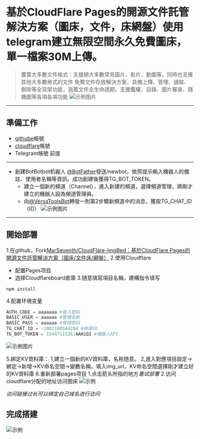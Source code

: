 基於CloudFlare Pages的開源文件託管解決方案（圖床，文件，床網盤）使用telegram建立無限空間永久免費圖床，單一檔案30M上傳。
=====
>覆蓋大多數文件格式：支援絕大多數常見圖片、影片、動圖等，同時也支援其他大多數格式的文件
>免費文件存放解決方案，具備上傳、管理、讀取、刪除等全貨架功能，涵蓋文件全生命週期，支援鑑權、目錄、圖片審查、隨機圖等各項各項功能
![示例图片](http://momo-1-img.ao1160301aila.workers.dev/%E5%B1%8F%E5%B9%95%E6%88%AA%E5%9B%BE%202025-04-11%20224954.png)
---
準備工作
------
- [githube](https://github.com/)帳號
- [cloudflare](https://dash.cloudflare.com/)帳號
- Telegram帳號
前提
------
 - 創建BotBotbot机器人 [@BotFather](https://t.me/BotFather)發送/newbot，依照提示輸入機器人的備註、使用者名稱等資訊。成功創建後獲得TG_BOT_TOKEN。
   -  建立一個新的頻道（Channel），進入新建的頻道，選擇頻道管理，將剛才建立的機器人設為頻道管理員。
   -  向[@VersaToolsBot](https://t.me/VersaToolsBot)轉發一則第2步驟新頻道中的消息，獲取TG_CHAT_ID（ID）
 ![示例图片](http://momo-1-img.ao1160301aila.workers.dev/%E5%B1%8F%E5%B9%95%E6%88%AA%E5%9B%BE%202025-04-11%20225632.png)
---
開始部署
------
1.在github，Fork[MarSeventh/CloudFlare-ImgBed：基於CloudFlare Pages的開源文件託管解決方案（圖床/文件床/網盤）](https://github.com/MarSeventh/CloudFlare-ImgBed)
2.使用Cloudflare
 - 配置Pages项目
 - 选择Cloudflareboard倉庫
3.随意填寫項目名稱，建構指令填写
```建構指令
npm install
``` 
4.配置环境变量

```python
AUTH_CODE = aaaaaaa #登入密码
BASIC_USER = aaaaaa #管理名称
BASIC_PASS = aaaaaa #管理密码
TG_CHAT_ID = -1002180544284 #频道ID
TG_BOT_TOKEN = 1544711526:AAHiQI #機器人API
``` 
![示例图片](http://momo-1-img.ao1160301aila.workers.dev/%E5%B1%8F%E5%B9%95%E6%88%AA%E5%9B%BE%202025-04-11%20225327.png)

5.綁定KV資料庫：
   1,建立一個新的KV資料庫，名称随意。
   2,進入對應項目設定->綁定->新增->KV命名空間->變數名稱，填入img_url，KV命名空間選擇剛才建立好的KV資料庫
6.重新部署pages项目
  1.点击箭头所指的地方*重试部署*
  2.访问cloudflare分配的地址访问图床
![示例](http://momo-1-img.ao1160301aila.workers.dev/%E5%B1%8F%E5%B9%95%E6%88%AA%E5%9B%BE%202025-04-11%20230248.png)

*访问链接过长可以绑定自己域名进行访问*

完成搭建
------
![示例](http://momo-1-img.ao1160301aila.workers.dev/%E5%B1%8F%E5%B9%95%E6%88%AA%E5%9B%BE%202025-04-11%20230011.png)